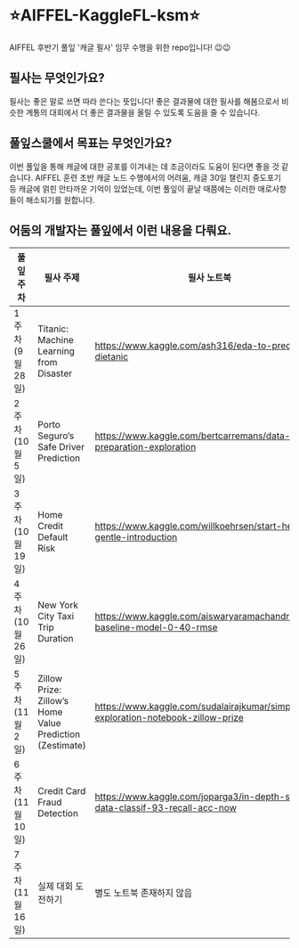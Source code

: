 # ⭐AIFFEL-KaggleFL-ksm⭐
AIFFEL 후반기 풀잎 '캐글 필사' 임무 수행을 위한 repo입니다! 😉😉

## 필사는 무엇인가요?
필사는 좋은 말로 쓰면 따라 쓴다는 뜻입니다! 좋은 결과물에 대한 필사를 해봄으로서 비슷한 계통의 대회에서 더 좋은 결과물을 올릴 수 있도록 도움을 줄 수 있습니다.

## 풀잎스쿨에서 목표는 무엇인가요?
이번 풀잎을 통해 캐글에 대한 공포를 이겨내는 데 조금이라도 도움이 된다면 좋을 것 같습니다. AIFFEL 훈련 초반 캐글 노드 수행에서의 어려움, 캐글 30일 챌린지 중도포기 등 캐글에 얽힌 안타까운 기억이 있었는데, 이번 풀잎이 끝날 때쯤에는 이러한 애로사항들이 해소되기를 원합니다.

## 어둠의 개발자는 풀잎에서 이런 내용을 다뤄요.
|**풀잎주차**|**필사 주제**|**필사 노트북**|**발표 여부**|
|------|---|---|---|
|1 주차 (9월 28일)|Titanic: Machine Learning from Disaster|https://www.kaggle.com/ash316/eda-to-prediction-dietanic|X|
|2 주차 (10월 5일)|Porto Seguro’s Safe Driver Prediction|https://www.kaggle.com/bertcarremans/data-preparation-exploration|O|
|3 주차 (10월 19일)|Home Credit Default Risk|https://www.kaggle.com/willkoehrsen/start-here-a-gentle-introduction|X|
|4 주차 (10월 26일)|New York City Taxi Trip Duration|https://www.kaggle.com/aiswaryaramachandran/eda-baseline-model-0-40-rmse|O|
|5 주차 (11월 2일)|Zillow Prize: Zillow’s Home Value Prediction (Zestimate)|https://www.kaggle.com/sudalairajkumar/simple-exploration-notebook-zillow-prize|X|
|6 주차 (11월 10일)|Credit Card Fraud Detection|https://www.kaggle.com/joparga3/in-depth-skewed-data-classif-93-recall-acc-now|X|
|7 주차 (11월 16일)|실제 대회 도전하기|별도 노트북 존재하지 않음|미정|
